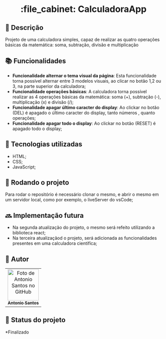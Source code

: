<h1 align="center">:file_cabinet: CalculadoraApp</h1>

## :memo: Descrição

Projeto de uma calculadora simples, capaz de realizar as quatro operações básicas da matemática: soma, subtração, divisão e multiplicação

## :books: Funcionalidades

- <b>Funcionalidade alternar o tema visual da página</b>: Esta funcionalidade torna possível alternar entre 3 modelos visuais, ao clicar no botão 1,2 ou 3, na parte superior da calculadora;
- <b>Funcionalidade operações básicas</b>: A calculadora torna possível realizar as 4 operações básicas da matemática: soma (+), subtração (-), multiplicação (x) e divisão (/);
- <b>Funcionalidade apagar último caracter do display</b>: Ao clickar no botão (DEL) é apagado o último caracter do display, tanto números , quanto operações;
- <b>Funcionalidade apagar todo o display</b>: Ao clickar no botão (RESET) é apagado todo o display;

## :wrench: Tecnologias utilizadas

- HTML;
- CSS;
- JavaScript;

## :rocket: Rodando o projeto

Para rodar o repositório é necessário clonar o mesmo, e abrir o mesmo em um servidor local, como por exemplo, o liveServer do vsCode;

## :soon: Implementação futura

- Na segunda atualização do projeto, o mesmo será refeito utilizando a biblioteca react;
- Na terceira atualizaçãod o projeto, será adicionada as funcionalidades presentes em uma calculadora cientifíca;

<!--
## :rocket: Rodando o projeto
Para rodar o repositório é necessário clonar o mesmo, dar o seguinte comando para iniciar o projeto:
```
<linha de comando>
```
-->
<!-- ## :soon: Implementação futura
* O que será implementado na próxima sprint? -->

## :handshake: Autor

<table>
  <tr>
    <td align="center">
      <a href="https://github.com/AntonioSantosBJPE">
        <img src="https://avatars.githubusercontent.com/u/110032374?v=4" width="100px;" alt="Foto de Antonio Santos no GitHub"/><br>
        <sub>
          <b>Antonio Santos</b>
        </sub>
      </a>
    </td>
  </tr>
</table>

## :dart: Status do projeto

\*Finalizado
